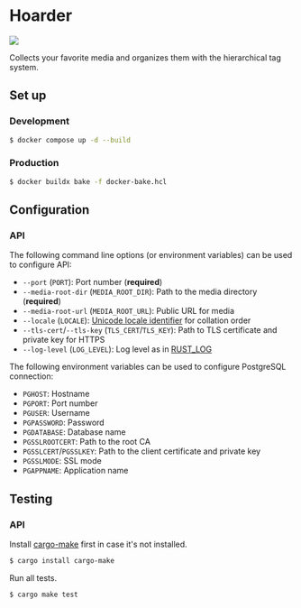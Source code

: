 Hoarder
=======

[![][workflow-badge]][workflow-link]

Collects your favorite media and organizes them with the hierarchical tag system.

## Set up

### Development

```bash
$ docker compose up -d --build
```

### Production

```bash
$ docker buildx bake -f docker-bake.hcl
```

## Configuration

### API

The following command line options (or environment variables) can be used to configure API:

- `--port` (`PORT`): Port number (**required**)
- `--media-root-dir` (`MEDIA_ROOT_DIR`): Path to the media directory (**required**)
- `--media-root-url` (`MEDIA_ROOT_URL`): Public URL for media
- `--locale` (`LOCALE`): [Unicode locale identifier](https://unicode.org/reports/tr35/tr35.html#Unicode_locale_identifier) for collation order
- `--tls-cert`/`--tls-key` (`TLS_CERT`/`TLS_KEY`): Path to TLS certificate and private key for HTTPS
- `--log-level` (`LOG_LEVEL`): Log level as in [RUST\_LOG](https://docs.rs/env_logger/latest/env_logger/)

The following environment variables can be used to configure PostgreSQL connection:

- `PGHOST`: Hostname
- `PGPORT`: Port number
- `PGUSER`: Username
- `PGPASSWORD`: Password
- `PGDATABASE`: Database name
- `PGSSLROOTCERT`: Path to the root CA
- `PGSSLCERT`/`PGSSLKEY`: Path to the client certificate and private key
- `PGSSLMODE`: SSL mode
- `PGAPPNAME`: Application name

## Testing

### API

Install [cargo-make] first in case it's not installed.

```bash
$ cargo install cargo-make
```

Run all tests.

```bash
$ cargo make test
```

[workflow-link]:    https://github.com/chitoku-k/hoarder/actions?query=branch:master
[workflow-badge]:   https://img.shields.io/github/actions/workflow/status/chitoku-k/hoarder/ci.yml?branch=master&style=flat-square
[cargo-make]:       https://github.com/sagiegurari/cargo-make
